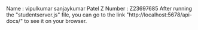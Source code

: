 Name : vipulkumar sanjaykumar Patel
Z Number : Z23697685
After running the "studentserver.js" file, you can go to the link "http://localhost:5678/api-docs/" to see it on your browser.
